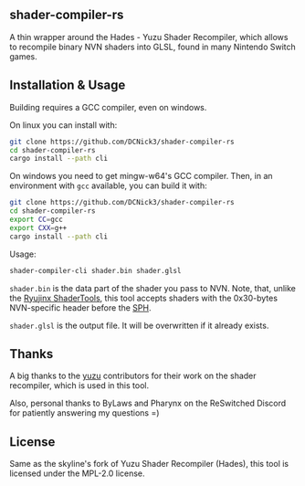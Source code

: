 
## shader-compiler-rs

A thin wrapper around the Hades - Yuzu Shader Recompiler, which allows to recompile binary NVN shaders into GLSL, found in many Nintendo Switch games.

## Installation & Usage

Building requires a GCC compiler, even on windows.

On linux you can install with:

```bash
git clone https://github.com/DCNick3/shader-compiler-rs
cd shader-compiler-rs
cargo install --path cli
```

On windows you need to get mingw-w64's GCC compiler. Then, in an environment with `gcc` available, you can build it with:

```bash
git clone https://github.com/DCNick3/shader-compiler-rs
cd shader-compiler-rs
export CC=gcc
export CXX=g++
cargo install --path cli
```

Usage: 

```bash
shader-compiler-cli shader.bin shader.glsl
```

`shader.bin` is the data part of the shader you pass to NVN. Note, that, unlike the [Ryujinx ShaderTools](https://github.com/Ryujinx/Ryujinx/tree/master/Ryujinx.ShaderTools), this tool accepts shaders with the 0x30-bytes NVN-specific header before the [SPH](https://download.nvidia.com/open-gpu-doc/Shader-Program-Header/1/Shader-Program-Header.html).

`shader.glsl` is the output file. It will be overwritten if it already exists.

## Thanks

A big thanks to the [yuzu](https://github.com/yuzu-emu/yuzu) contributors for their work on the shader recompiler, which is used in this tool.

Also, personal thanks to ByLaws and Pharynx on the ReSwitched Discord for patiently answering my questions =)

## License

Same as the skyline's fork of Yuzu Shader Recompiler (Hades), this tool is licensed under the MPL-2.0 license. 
